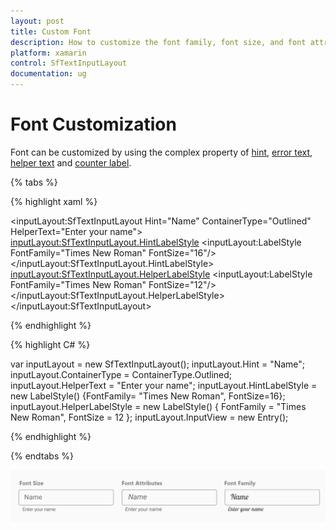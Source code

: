```yaml
---
layout: post
title: Custom Font
description: How to customize the font family, font size, and font attributes for hint, error, helper text, and the counter label.
platform: xamarin
control: SfTextInputLayout
documentation: ug
---
```


# Font Customization

Font can be customized by using the complex property of [hint](https://help.syncfusion.com/cr/xamarin/Syncfusion.Core.XForms~Syncfusion.XForms.TextInputLayout.SfTextInputLayout~HintProperty.html), [error text](https://help.syncfusion.com/cr/xamarin/Syncfusion.Core.XForms~Syncfusion.XForms.TextInputLayout.SfTextInputLayout~ErrorTextProperty.html), [helper text](https://help.syncfusion.com/cr/xamarin/Syncfusion.Core.XForms~Syncfusion.XForms.TextInputLayout.SfTextInputLayout~HelperTextProperty.html) and [counter label](https://help.syncfusion.com/cr/xamarin/Syncfusion.Core.XForms~Syncfusion.XForms.TextInputLayout.SfTextInputLayout~CharMaxLengthProperty.html).

{% tabs %} 

{% highlight xaml %} 

<inputLayout:SfTextInputLayout
    Hint="Name"
	ContainerType="Outlined"
	HelperText="Enter your name">
    <Entry />
	<inputLayout:SfTextInputLayout.HintLabelStyle>
		<inputLayout:LabelStyle FontFamily="Times New Roman" FontSize="16"/>
	</inputLayout:SfTextInputLayout.HintLabelStyle>
		<inputLayout:SfTextInputLayout.HelperLabelStyle>
	<inputLayout:LabelStyle FontFamily="Times New Roman" FontSize="12"/>
		</inputLayout:SfTextInputLayout.HelperLabelStyle>
 </inputLayout:SfTextInputLayout> 

{% endhighlight %}

{% highlight C# %} 

var inputLayout = new SfTextInputLayout();
inputLayout.Hint = "Name";
inputLayout.ContainerType = ContainerType.Outlined;
inputLayout.HelperText = "Enter your name";
inputLayout.HintLabelStyle = new LabelStyle() {FontFamily= "Times New Roman", FontSize=16};
inputLayout.HelperLabelStyle = new LabelStyle() { FontFamily = "Times New Roman", FontSize = 12 };
inputLayout.InputView = new Entry(); 

{% endhighlight %}

{% endtabs %}

![Font customization](Custom-Font-images/fontCustomization.png)


